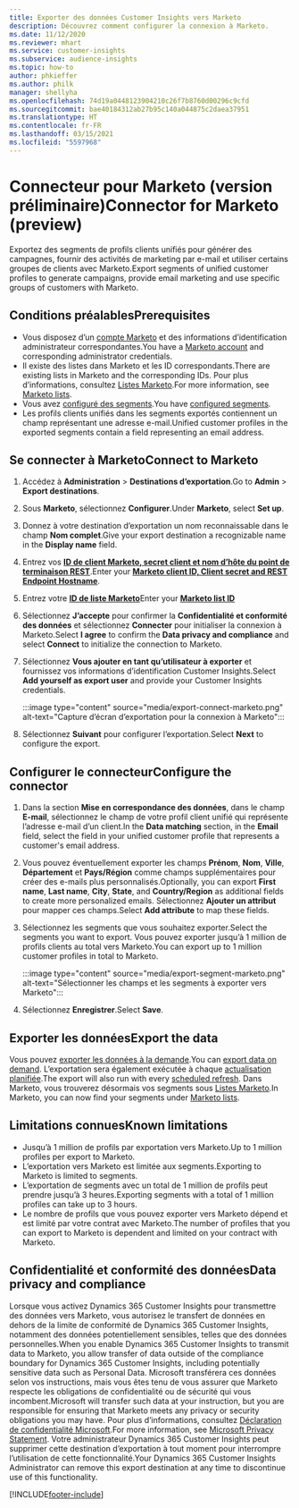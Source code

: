 ```yaml
---
title: Exporter des données Customer Insights vers Marketo
description: Découvrez comment configurer la connexion à Marketo.
ms.date: 11/12/2020
ms.reviewer: mhart
ms.service: customer-insights
ms.subservice: audience-insights
ms.topic: how-to
author: phkieffer
ms.author: philk
manager: shellyha
ms.openlocfilehash: 74d19a0448123904210c26f7b8760d00296c9cfd
ms.sourcegitcommit: bae40184312ab27b95c140a044875c2daea37951
ms.translationtype: HT
ms.contentlocale: fr-FR
ms.lasthandoff: 03/15/2021
ms.locfileid: "5597968"
---
```

# <a name="connector-for-marketo-preview"></a><span data-ttu-id="dde26-103">Connecteur pour Marketo (version préliminaire)</span><span class="sxs-lookup"><span data-stu-id="dde26-103">Connector for Marketo (preview)</span></span>

<span data-ttu-id="dde26-104">Exportez des segments de profils clients unifiés pour générer des campagnes, fournir des activités de marketing par e-mail et utiliser certains groupes de clients avec Marketo.</span><span class="sxs-lookup"><span data-stu-id="dde26-104">Export segments of unified customer profiles to generate campaigns, provide email marketing and use specific groups of customers with Marketo.</span></span>

## <a name="prerequisites"></a><span data-ttu-id="dde26-105">Conditions préalables</span><span class="sxs-lookup"><span data-stu-id="dde26-105">Prerequisites</span></span>

-   <span data-ttu-id="dde26-106">Vous disposez d’un [compte Marketo](https://login.marketo.com/) et des informations d’identification administrateur correspondantes.</span><span class="sxs-lookup"><span data-stu-id="dde26-106">You have a [Marketo account](https://login.marketo.com/) and corresponding administrator credentials.</span></span>
-   <span data-ttu-id="dde26-107">Il existe des listes dans Marketo et les ID correspondants.</span><span class="sxs-lookup"><span data-stu-id="dde26-107">There are existing lists in Marketo and the corresponding IDs.</span></span> <span data-ttu-id="dde26-108">Pour plus d’informations, consultez [Listes Marketo](https://docs.marketo.com/display/public/DOCS/Understanding+Static+Lists).</span><span class="sxs-lookup"><span data-stu-id="dde26-108">For more information, see [Marketo lists](https://docs.marketo.com/display/public/DOCS/Understanding+Static+Lists).</span></span>
-   <span data-ttu-id="dde26-109">Vous avez [configuré des segments](segments.md).</span><span class="sxs-lookup"><span data-stu-id="dde26-109">You have [configured segments](segments.md).</span></span>
-   <span data-ttu-id="dde26-110">Les profils clients unifiés dans les segments exportés contiennent un champ représentant une adresse e-mail.</span><span class="sxs-lookup"><span data-stu-id="dde26-110">Unified customer profiles in the exported segments contain a field representing an email address.</span></span>

## <a name="connect-to-marketo"></a><span data-ttu-id="dde26-111">Se connecter à Marketo</span><span class="sxs-lookup"><span data-stu-id="dde26-111">Connect to Marketo</span></span>

1. <span data-ttu-id="dde26-112">Accédez à **Administration** > **Destinations d’exportation**.</span><span class="sxs-lookup"><span data-stu-id="dde26-112">Go to **Admin** > **Export destinations**.</span></span>

1. <span data-ttu-id="dde26-113">Sous **Marketo**, sélectionnez **Configurer**.</span><span class="sxs-lookup"><span data-stu-id="dde26-113">Under **Marketo**, select **Set up**.</span></span>

1. <span data-ttu-id="dde26-114">Donnez à votre destination d’exportation un nom reconnaissable dans le champ **Nom complet**.</span><span class="sxs-lookup"><span data-stu-id="dde26-114">Give your export destination a recognizable name in the **Display name** field.</span></span>

1. <span data-ttu-id="dde26-115">Entrez vos **[ID de client Marketo, secret client et nom d’hôte du point de terminaison REST](https://developers.marketo.com/rest-api/authentication/)**.</span><span class="sxs-lookup"><span data-stu-id="dde26-115">Enter your **[Marketo client ID, Client secret and REST Endpoint Hostname](https://developers.marketo.com/rest-api/authentication/)**.</span></span>

1. <span data-ttu-id="dde26-116">Entrez votre **[ID de liste Marketo](https://docs.marketo.com/display/public/DOCS/Understanding+Static+Lists)**</span><span class="sxs-lookup"><span data-stu-id="dde26-116">Enter your **[Marketo list ID](https://docs.marketo.com/display/public/DOCS/Understanding+Static+Lists)**</span></span> 

1. <span data-ttu-id="dde26-117">Sélectionnez **J’accepte** pour confirmer la **Confidentialité et conformité des données** et sélectionnez **Connecter** pour initialiser la connexion à Marketo.</span><span class="sxs-lookup"><span data-stu-id="dde26-117">Select **I agree** to confirm the **Data privacy and compliance** and select **Connect** to initialize the connection to Marketo.</span></span>

1. <span data-ttu-id="dde26-118">Sélectionnez **Vous ajouter en tant qu’utilisateur à exporter** et fournissez vos informations d’identification Customer Insights.</span><span class="sxs-lookup"><span data-stu-id="dde26-118">Select **Add yourself as export user** and provide your Customer Insights credentials.</span></span>

   :::image type="content" source="media/export-connect-marketo.png" alt-text="Capture d’écran d’exportation pour la connexion à Marketo":::

1. <span data-ttu-id="dde26-120">Sélectionnez **Suivant** pour configurer l’exportation.</span><span class="sxs-lookup"><span data-stu-id="dde26-120">Select **Next** to configure the export.</span></span>

## <a name="configure-the-connector"></a><span data-ttu-id="dde26-121">Configurer le connecteur</span><span class="sxs-lookup"><span data-stu-id="dde26-121">Configure the connector</span></span>

1. <span data-ttu-id="dde26-122">Dans la section **Mise en correspondance des données**, dans le champ **E-mail**, sélectionnez le champ de votre profil client unifié qui représente l’adresse e-mail d’un client.</span><span class="sxs-lookup"><span data-stu-id="dde26-122">In the **Data matching** section, in the **Email** field, select the field in your unified customer profile that represents a customer's email address.</span></span> 

1. <span data-ttu-id="dde26-123">Vous pouvez éventuellement exporter les champs **Prénom**, **Nom**, **Ville**, **Département** et **Pays/Région** comme champs supplémentaires pour créer des e-mails plus personnalisés.</span><span class="sxs-lookup"><span data-stu-id="dde26-123">Optionally, you can export **First name**, **Last name**, **City**, **State**, and **Country/Region**  as additional fields to create more personalized emails.</span></span> <span data-ttu-id="dde26-124">Sélectionnez **Ajouter un attribut** pour mapper ces champs.</span><span class="sxs-lookup"><span data-stu-id="dde26-124">Select **Add attribute** to map these fields.</span></span>

1. <span data-ttu-id="dde26-125">Sélectionnez les segments que vous souhaitez exporter.</span><span class="sxs-lookup"><span data-stu-id="dde26-125">Select the segments you want to export.</span></span> <span data-ttu-id="dde26-126">Vous pouvez exporter jusqu’à 1 million de profils clients au total vers Marketo.</span><span class="sxs-lookup"><span data-stu-id="dde26-126">You can export up to 1 million customer profiles in total to Marketo.</span></span>

   :::image type="content" source="media/export-segment-marketo.png" alt-text="Sélectionner les champs et les segments à exporter vers Marketo":::

1. <span data-ttu-id="dde26-128">Sélectionnez **Enregistrer**.</span><span class="sxs-lookup"><span data-stu-id="dde26-128">Select **Save**.</span></span>

## <a name="export-the-data"></a><span data-ttu-id="dde26-129">Exporter les données</span><span class="sxs-lookup"><span data-stu-id="dde26-129">Export the data</span></span>

<span data-ttu-id="dde26-130">Vous pouvez [exporter les données à la demande](export-destinations.md).</span><span class="sxs-lookup"><span data-stu-id="dde26-130">You can [export data on demand](export-destinations.md).</span></span> <span data-ttu-id="dde26-131">L’exportation sera également exécutée à chaque [actualisation planifiée](system.md#schedule-tab).</span><span class="sxs-lookup"><span data-stu-id="dde26-131">The export will also run with every [scheduled refresh](system.md#schedule-tab).</span></span> <span data-ttu-id="dde26-132">Dans Marketo, vous trouverez désormais vos segments sous [Listes Marketo](ttps://docs.marketo.com/display/public/DOCS/Understanding+Static+Lists).</span><span class="sxs-lookup"><span data-stu-id="dde26-132">In Marketo, you can now find your segments under [Marketo lists](ttps://docs.marketo.com/display/public/DOCS/Understanding+Static+Lists).</span></span>

## <a name="known-limitations"></a><span data-ttu-id="dde26-133">Limitations connues</span><span class="sxs-lookup"><span data-stu-id="dde26-133">Known limitations</span></span>

- <span data-ttu-id="dde26-134">Jusqu’à 1 million de profils par exportation vers Marketo.</span><span class="sxs-lookup"><span data-stu-id="dde26-134">Up to 1 million profiles per export to Marketo.</span></span>
- <span data-ttu-id="dde26-135">L’exportation vers Marketo est limitée aux segments.</span><span class="sxs-lookup"><span data-stu-id="dde26-135">Exporting to Marketo is limited to segments.</span></span>
- <span data-ttu-id="dde26-136">L’exportation de segments avec un total de 1 million de profils peut prendre jusqu’à 3 heures.</span><span class="sxs-lookup"><span data-stu-id="dde26-136">Exporting segments with a total of 1 million profiles can take up to 3 hours.</span></span> 
- <span data-ttu-id="dde26-137">Le nombre de profils que vous pouvez exporter vers Marketo dépend et est limité par votre contrat avec Marketo.</span><span class="sxs-lookup"><span data-stu-id="dde26-137">The number of profiles that you can export to Marketo is dependent and limited on your contract with Marketo.</span></span>

## <a name="data-privacy-and-compliance"></a><span data-ttu-id="dde26-138">Confidentialité et conformité des données</span><span class="sxs-lookup"><span data-stu-id="dde26-138">Data privacy and compliance</span></span>

<span data-ttu-id="dde26-139">Lorsque vous activez Dynamics 365 Customer Insights pour transmettre des données vers Marketo, vous autorisez le transfert de données en dehors de la limite de conformité de Dynamics 365 Customer Insights, notamment des données potentiellement sensibles, telles que des données personnelles.</span><span class="sxs-lookup"><span data-stu-id="dde26-139">When you enable Dynamics 365 Customer Insights to transmit data to Marketo, you allow transfer of data outside of the compliance boundary for Dynamics 365 Customer Insights, including potentially sensitive data such as Personal Data.</span></span> <span data-ttu-id="dde26-140">Microsoft transférera ces données selon vos instructions, mais vous êtes tenu de vous assurer que Marketo respecte les obligations de confidentialité ou de sécurité qui vous incombent.</span><span class="sxs-lookup"><span data-stu-id="dde26-140">Microsoft will transfer such data at your instruction, but you are responsible for ensuring that Marketo meets any privacy or security obligations you may have.</span></span> <span data-ttu-id="dde26-141">Pour plus d’informations, consultez [Déclaration de confidentialité Microsoft](https://go.microsoft.com/fwlink/?linkid=396732).</span><span class="sxs-lookup"><span data-stu-id="dde26-141">For more information, see [Microsoft Privacy Statement](https://go.microsoft.com/fwlink/?linkid=396732).</span></span>
<span data-ttu-id="dde26-142">Votre administrateur Dynamics 365 Customer Insights peut supprimer cette destination d’exportation à tout moment pour interrompre l’utilisation de cette fonctionnalité.</span><span class="sxs-lookup"><span data-stu-id="dde26-142">Your Dynamics 365 Customer Insights Administrator can remove this export destination at any time to discontinue use of this functionality.</span></span>


[!INCLUDE[footer-include](../includes/footer-banner.md)]